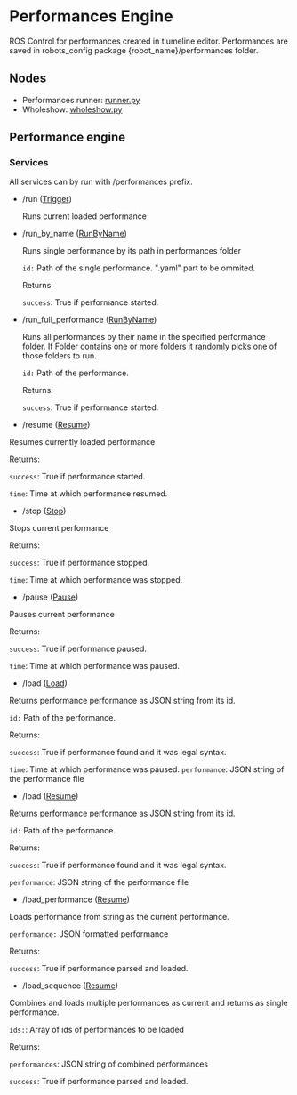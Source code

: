 # Performances Engine
ROS Control for performances created in tiumeline editor.
Performances are saved in robots_config package {robot_name}/performances folder.

## Nodes
 * Performances runner: [runner.py](/scripts/runner.py)
 * Wholeshow: [wholeshow.py](/scripts/runner.py)

## Performance engine
### Services
All services can by run with /performances prefix.
  * /run ([Trigger](http://docs.ros.org/indigo/api/std_srvs/html/srv/Trigger.html))

    Runs current loaded performance

  * /run_by_name ([RunByName](/src/performances/srv/RunByName.srv))

    Runs single performance by its path in performances folder

    `id:` Path of the single performance. ".yaml" part to be ommited.

    Returns:

    `success`: True if performance started.


  * /run_full_performance ([RunByName](/src/performances/srv/RunByName.srv))

    Runs all performances by their name in the specified performance
    folder. If Folder contains one or more folders it randomly picks one
    of those folders to run.

    `id:` Path of the performance.

    Returns:

    `success`: True if performance started.

  * /resume ([Resume](/src/performances/srv/Resume.srv))

   Resumes currently loaded performance

   Returns:

   `success`: True if performance started.

   `time`: Time at which performance resumed.

  * /stop ([Stop](/src/performances/srv/Stop.srv))

   Stops current performance

   Returns:

   `success`: True if performance stopped.

   `time`: Time at which performance was stopped.

  * /pause ([Pause](/src/performances/srv/Pause.srv))

   Pauses current performance

   Returns:

   `success`: True if performance paused.

   `time`: Time at which performance was paused.

  * /load ([Load](/src/performances/srv/Load.srv))

   Returns performance performance as JSON string from its id.

   `id:` Path of the performance.

   Returns:

   `success`: True if performance found and it was legal syntax.

   `time`: Time at which performance was paused.
   `performance`: JSON string of the performance file

  * /load ([Resume](/src/performances/srv/Load.srv))

   Returns performance performance as JSON string from its id.

   `id:` Path of the performance.

   Returns:

   `success`: True if performance found and it was legal syntax.

   `performance`: JSON string of the performance file

  * /load_performance ([Resume](/src/performances/srv/LoadPerformance.srv))

   Loads performance from string as the current performance.

   `performance:` JSON formatted performance

   Returns:

   `success`: True if performance parsed and loaded.

  * /load_sequence ([Resume](/src/performances/srv/LoadSequence.srv))

   Combines and loads multiple performances  as current and returns
   as single performance.

   `ids:`: Array of ids of performances to be loaded

   Returns:

   `performances`: JSON string of combined performances

   `success`: True if performance parsed and loaded.
